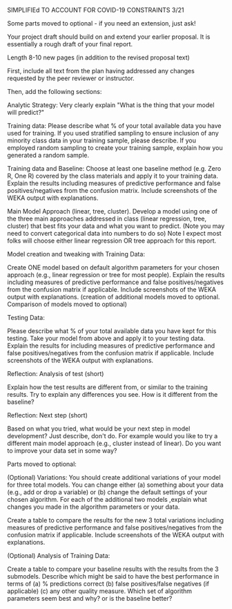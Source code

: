 SIMPLIFIEd TO ACCOUNT FOR COVID-19 CONSTRAINTS 3/21

Some parts moved to optional - if you need an extension, just ask!

Your project draft should build on and extend your earlier proposal.  It is essentially a rough draft of your final report.

Length 8-10 new pages (in addition to the revised proposal text)

First, include all text from the plan having addressed any changes requested by the peer reviewer or instructor.

Then, add the following sections:

Analytic Strategy: Very clearly explain "What is the thing that your model will predict?"

Training data:  Please describe what % of your total available data you have used for training.  If you used stratified sampling to ensure inclusion of any minority class data in your training sample, please describe. If you employed random sampling to create your training sample, explain how you generated a random sample.

Training data and Baseline:  Choose at least one baseline method (e.g. Zero R, One R) covered by the class materials and apply it to your training data.   Explain the results including measures of predictive performance and false positives/negatives from the confusion matrix.  Include screenshots of the WEKA output with explanations.

Main Model Approach (linear, tree, cluster).  Develop a model using one of the three main approaches addressed in class (linear regression, tree, cluster) that best fits your data and what you want to predict.  (Note you may need to convert categorical data into numbers to do so)  Note I expect most folks will choose either linear regression OR tree approach for this report.

Model creation and tweaking with Training Data:  

Create ONE model based on default algorithm parameters  for your chosen approach (e.g., linear regression or tree for most people). Explain the results including measures of predictive performance and false positives/negatives from the confusion matrix if applicable.  Include screenshots of the WEKA output with explanations.  (creation of additional models moved to optional.  Comparison of models moved to optional)

Testing Data:

Please describe what % of your total available data you have kept for this testing.  Take your model from above and apply it to your testing data.  Explain the results for including measures of predictive performance and false positives/negatives from the confusion matrix if applicable.  Include screenshots of the WEKA output with explanations. 

Reflection:  Analysis of test (short)

Explain how the test results are different from, or similar to the training results.  Try to explain any differences you see.  How is it different from the baseline?

Reflection: Next step (short)

Based on what you tried, what would be your next step in model development?  Just describe, don't do.  For example would you like to try a different main model approach (e.g., cluster instead of linear).  Do you want to improve your data set in some way?

 

Parts moved to optional:

(Optional) Variations: You should create additional variations of your model for three total models.  You can change either (a) something about your data (e.g., add or drop a variable) or (b) change the default settings of your chosen algorithm.   For each of the additional two models ,explain what changes you made in the algorithm parameters or your data. 

Create a table to compare the results for the new 3 total variations including measures of predictive performance and false positives/negatives from the confusion matrix if applicable.  Include screenshots of the WEKA output with explanations.

(Optional) Analysis of Training Data:

Create a table to compare your baseline results with the results from the 3 submodels.  Describe which might be said to have the best performance in terms of (a)  % predictions correct (b) false positives/false negatives (if applicable) (c) any other quality measure.  Which set of algorithm parameters seem best and why? or is the baseline better?
